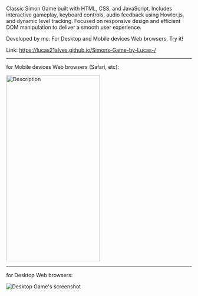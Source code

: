 Classic Simon Game built with HTML, CSS, and JavaScript. Includes interactive gameplay, keyboard controls, audio feedback using Howler.js, and dynamic level tracking. Focused on responsive design and efficient DOM manipulation to deliver a smooth user experience.

Developed by me. For Desktop and Mobile devices Web browsers. Try it! 

Link: https://lucas21alves.github.io/Simons-Game-by-Lucas-/

<hr>

for Mobile devices Web browsers (Safari, etc):

<img src="https://github.com/user-attachments/assets/7902f305-55d0-4ecd-a217-258c294eb342" alt="Description" width="254" height="506">

<hr>

for Desktop Web browsers:

![Desktop Game's screenshot](https://github.com/user-attachments/assets/c99880d8-19c5-4be0-915f-917e557c43c0)


